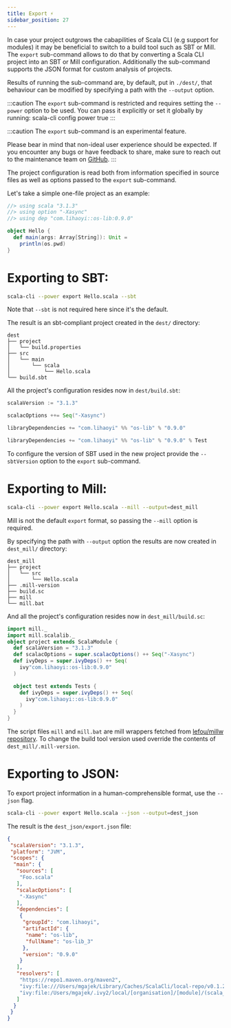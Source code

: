 ```yaml
---
title: Export ⚡️
sidebar_position: 27
---
```


In case your project outgrows the cabapilities of Scala CLI (e.g support for modules) it may be beneficial
to switch to a build tool such as SBT or Mill.
The `export` sub-command allows to do that by converting a Scala CLI project into an SBT or Mill configuration.
Additionally the sub-command supports the JSON format for custom analysis of projects.

Results of running the sub-command are, by default, put in `./dest/`,
that behaviour can be modified by specifying a path with the `--output` option.

:::caution
The `export` sub-command is restricted and requires setting the `--power` option to be used.
You can pass it explicitly or set it globally by running:
scala-cli config power true
:::

:::caution
The `export` sub-command is an experimental feature.

Please bear in mind that non-ideal user experience should be expected.
If you encounter any bugs or have feedback to share, make sure to reach out to the maintenance team
on [GitHub](https://github.com/VirtusLab/scala-cli).
:::

The project configuration is read both from information specified in source files
as well as options passed to the `export` sub-command.

Let's take a simple one-file project as an example:
```scala title=Hello.scala
//> using scala "3.1.3"
//> using option "-Xasync"
//> using dep "com.lihaoyi::os-lib:0.9.0"

object Hello {
  def main(args: Array[String]): Unit =
    println(os.pwd)
}
```

# Exporting to SBT:

```bash
scala-cli --power export Hello.scala --sbt
```
Note that `--sbt` is not required here since it's the default.

The result is an sbt-compliant project created in the `dest/` directory:

```
dest
├── project
│   └── build.properties
├── src
│   └── main
│       └── scala
│           └── Hello.scala
└── build.sbt
```

All the project's configuration resides now in `dest/build.sbt`:


```scala title=dest/build.sbt
scalaVersion := "3.1.3"

scalacOptions ++= Seq("-Xasync")

libraryDependencies += "com.lihaoyi" %% "os-lib" % "0.9.0" 

libraryDependencies += "com.lihaoyi" %% "os-lib" % "0.9.0" % Test

```


To configure the version of SBT used in the new project provide the `--sbtVersion` option to the `export` sub-command.

# Exporting to Mill:

```bash
scala-cli --power export Hello.scala --mill --output=dest_mill
```
Mill is not the default `export` format, so passing the `--mill` option is required.

By specifying the path with `--output` option the results are now created in `dest_mill/` directory:

```
dest_mill
├── project
│   └── src
│       └── Hello.scala
├── .mill-version
├── build.sc
├── mill
└── mill.bat
```

And all the project's configuration resides now in `dest_mill/build.sc`:

```scala title=dest_mill/build.sc
import mill._
import mill.scalalib._
object project extends ScalaModule {
  def scalaVersion = "3.1.3"
  def scalacOptions = super.scalacOptions() ++ Seq("-Xasync")
  def ivyDeps = super.ivyDeps() ++ Seq(
    ivy"com.lihaoyi::os-lib:0.9.0"
  )

  object test extends Tests {
    def ivyDeps = super.ivyDeps() ++ Seq(
      ivy"com.lihaoyi::os-lib:0.9.0"
    )
  }
}

```

The script files `mill` and `mill.bat` are mill wrappers fetched from [lefou/millw repository](https://github.com/lefou/millw/tree/166bcdf5741de8569e0630e18c3b2ef7e252cd96).
To change the build tool version used override the contents of `dest_mill/.mill-version`.


# Exporting to JSON:

To export project information in a human-comprehensible format, use the `--json` flag.

```bash
scala-cli --power export Hello.scala --json --output=dest_json
```

The result is the `dest_json/export.json` file:

```json title=dest_json/export.json
{
 "scalaVersion": "3.1.3",
 "platform": "JVM",
 "scopes": {
  "main": {
   "sources": [
    "Foo.scala"
   ],
   "scalacOptions": [
    "-Xasync"
   ],
   "dependencies": [
    {
     "groupId": "com.lihaoyi",
     "artifactId": {
      "name": "os-lib",
      "fullName": "os-lib_3"
     },
     "version": "0.9.0"
    }
   ],
   "resolvers": [
    "https://repo1.maven.org/maven2",
    "ivy:file:///Users/mgajek/Library/Caches/ScalaCli/local-repo/v0.1.20-111-648755-DIRTY2ba64fdc//[organisation]/[module]/(scala_[scalaVersion]/)(sbt_[sbtVersion]/)[revision]/[type]s/[artifact](-[classifier]).[ext]",
    "ivy:file:/Users/mgajek/.ivy2/local/[organisation]/[module]/(scala_[scalaVersion]/)(sbt_[sbtVersion]/)[revision]/[type]s/[artifact](-[classifier]).[ext]"
   ]
  }
 }
}
```
